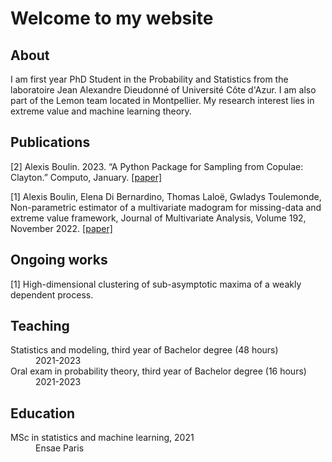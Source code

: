 # Welcome to my website

## About

I am first year PhD Student in the Probability and Statistics from the laboratoire Jean Alexandre Dieudonné of Université Côte d'Azur. I am also part of the Lemon team located in Montpellier. My research interest lies in extreme value and machine learning theory. 

## Publications

[2] Alexis Boulin. 2023. “A Python Package for Sampling from Copulae: Clayton.” Computo, January. [ [paper] ](https://doi.org/10.57750/4szh-t752)

[1] Alexis Boulin, Elena Di Bernardino, Thomas Laloë, Gwladys Toulemonde, Non-parametric estimator of a multivariate madogram for missing-data and extreme value framework, Journal of Multivariate Analysis, Volume 192, November 2022. [ [paper] ](https://www.sciencedirect.com/science/article/pii/S0047259X22000690)

## Ongoing works

[1] High-dimensional clustering of sub-asymptotic maxima of a weakly dependent process.

## Teaching

<dl>
  <dt>Statistics and modeling, third year of Bachelor degree (48 hours)</dt>
  <dd>2021-2023</dd>
  <dt>Oral exam in probability theory, third year of Bachelor degree (16 hours)</dt>
  <dd>2021-2023</dd>
</dl>

## Education

<dl>
<dt>MSc in statistics and machine learning, 2021</dt>
<dd>Ensae Paris</dd>
</dl>
